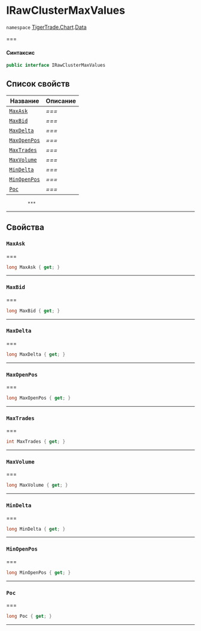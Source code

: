 # IRawClusterMaxValues

`namespace` [TigerTrade.Chart](../../../).[Data](./)

\===

#### Синтаксис

```csharp
public interface IRawClusterMaxValues
```

## Список свойств

| Название                                                       | Описание |
| -------------------------------------------------------------- | -------- |
| [`MaxAsk`](irawclustermaxvalues.cs.md#property-maxask)         | _===_    |
| [`MaxBid`](irawclustermaxvalues.cs.md#property-maxbid)         | _===_    |
| [`MaxDelta`](irawclustermaxvalues.cs.md#property-maxdelta)     | _===_    |
| [`MaxOpenPos`](irawclustermaxvalues.cs.md#property-maxopenpos) | _===_    |
| [`MaxTrades`](irawclustermaxvalues.cs.md#property-maxtrades)   | _===_    |
| [`MaxVolume`](irawclustermaxvalues.cs.md#property-maxvolume)   | _===_    |
| [`MinDelta`](irawclustermaxvalues.cs.md#property-mindelta)     | _===_    |
| [`MinOpenPos`](irawclustermaxvalues.cs.md#property-minopenpos) | _===_    |
| [`Poc`](irawclustermaxvalues.cs.md#property-poc)               | _===_    |

```
        ***  
```

***

## Свойства

### `MaxAsk` <a href="#property-maxask" id="property-maxask"></a>

\===

```csharp
long MaxAsk { get; }
```

***

### `MaxBid` <a href="#property-maxbid" id="property-maxbid"></a>

\===

```csharp
long MaxBid { get; }
```

***

### `MaxDelta` <a href="#property-maxdelta" id="property-maxdelta"></a>

\===

```csharp
long MaxDelta { get; }
```

***

### `MaxOpenPos` <a href="#property-maxopenpos" id="property-maxopenpos"></a>

\===

```csharp
long MaxOpenPos { get; }
```

***

### `MaxTrades` <a href="#property-maxtrades" id="property-maxtrades"></a>

\===

```csharp
int MaxTrades { get; }
```

***

### `MaxVolume` <a href="#property-maxvolume" id="property-maxvolume"></a>

\===

```csharp
long MaxVolume { get; }
```

***

### `MinDelta` <a href="#property-mindelta" id="property-mindelta"></a>

\===

```csharp
long MinDelta { get; }
```

***

### `MinOpenPos` <a href="#property-minopenpos" id="property-minopenpos"></a>

\===

```csharp
long MinOpenPos { get; }
```

***

### `Poc` <a href="#property-poc" id="property-poc"></a>

\===

```csharp
long Poc { get; }
```

***

